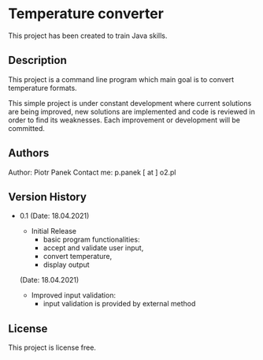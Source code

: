 # Temperature converter

This project has been created to train Java skills. 

## Description

This project is a command line program which main goal is to convert temperature formats. 

This simple project is under constant development where current solutions are being improved, new solutions are implemented and code is reviewed in order to find its weaknesses. 
Each improvement or development will be committed. 

## Authors

Author: Piotr Panek
Contact me: p.panek [ at ] o2.pl


## Version History

* 0.1
    (Date: 18.04.2021)
    * Initial Release
      - basic program functionalities:
      - accept and validate user input, 
      - convert temperature, 
      - display output
     
    (Date: 18.04.2021)
    * Improved input validation: 
      - input validation is provided by external method
    

## License

This project is license free.
